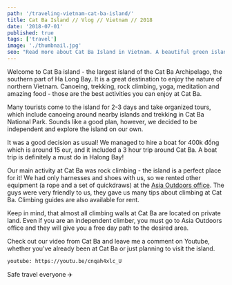 ```yaml
---
path: '/traveling-vietnam-cat-ba-island/'
title: Cat Ba Island // Vlog // Vietnam // 2018
date: '2018-07-01'
published: true
tags: ['travel']
image: './thumbnail.jpg'
seo: "Read more about Cat Ba Island in Vietnam. A beautiful green island is the largest of the Cat Ba Archipelago, the southern part of Ha Long Bay. A perfect destination to enjoy nature, canoeing, sport climbing and many other activities in Vietnam."
---
```


Welcome to Cat Ba island - the largest island of the Cat Ba Archipelago, the southern part of Ha Long Bay. It is a great destination to enjoy the nature of northern Vietnam. Canoeing, trekking, rock climbing, yoga, meditation and amazing food - those are the best activities you can enjoy at Cat Ba.

Many tourists come to the island for 2-3 days and take organized tours, which include canoeing around nearby islands and trekking in Cat Ba National Park. Sounds like a good plan, however, we decided to be independent and explore the island on our own.

It was a good decision as usual! We managed to hire a boat for 400k đồng which is around 15 eur, and it included a 3 hour trip around Cat Ba. A boat trip is definitely a must do in Halong Bay!

Our main activity at Cat Ba was rock climbing - the island is a perfect place for it! We had only harnesses and shoes with us, so we rented other equipment (a rope and a set of quickdraws) at the [Asia Outdoors office](https://goo.gl/maps/PsbmTztVUyG2). The guys were very friendly to us, they gave us many tips about climbing at Cat Ba. Climbing guides are also available for rent.

Keep in mind, that almost all climbing walls at Cat Ba are located on private land. Even if you are an independent climber, you must go to Asia Outdoors office and they will give you a free day path to the desired area.

Check out our video from Cat Ba and leave me a comment on Youtube, whether you've already been at Cat Ba or just planning to visit the island.

`youtube: https://youtu.be/cnqah4xlc_U`

Safe travel everyone :airplane: